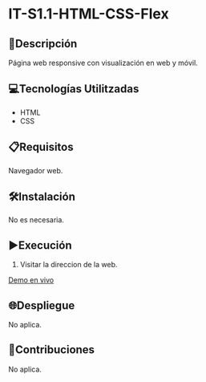 # IT-S1.1-HTML-CSS-Flex

## 📄Descripción

Página web responsive con visualización en web y móvil.

## 💻Tecnologías Utilitzadas

- HTML  
- CSS

## 📋Requisitos

Navegador web.

## 🛠️Instalación

No es necesaria.

## ▶️Execución

1. Visitar la direccion de la web.

[Demo en vivo](https://soyjuandelgado.github.io/IT-S1-Maquetacion/)

## 🌐Despliegue

No aplica.

## 🤝Contribuciones

No aplica.
